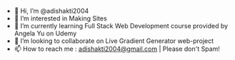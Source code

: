 - 👋 Hi, I’m @adishakti2004
- 👀 I’m interested in Making Sites
- 🌱 I’m currently learning Full Stack Web Development course provided by Angela Yu on Udemy
- 💞️ I’m looking to collaborate on Live Gradient Generator web-project
- 📫 How to reach me : adishakti2004@gmail.com | Please don't Spam!

<!---
adishakti2004/adishakti2004 is a ✨ special ✨ repository because its `README.md` (this file) appears on your GitHub profile.
You can click the Preview link to take a look at your changes.
--->
